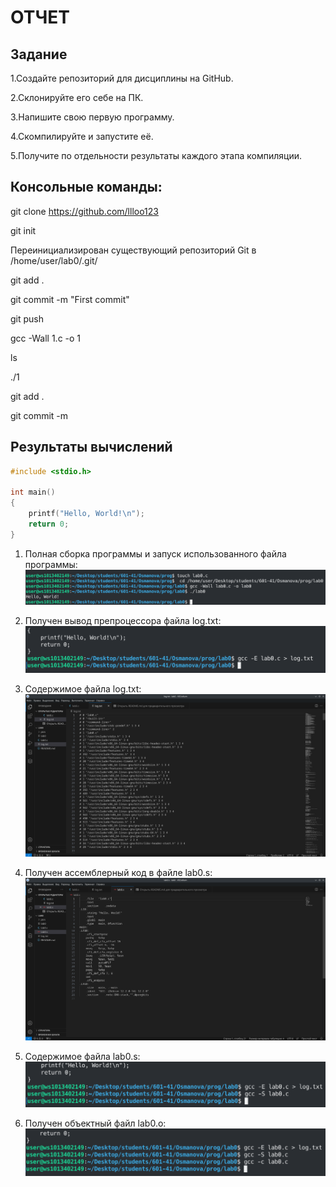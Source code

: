 # ОТЧЕТ
## Задание
1.Создайте репозиторий для дисциплины на GitHub.

2.Склонируйте его себе на ПК.

3.Напишите свою первую программу.

4.Скомпилируйте и запустите её.

5.Получите по отдельности результаты каждого этапа компиляции.

## Консольные команды:
git clone https://github.com/llloo123

git init

Переинициализирован существующий репозиторий Git в /home/user/lab0/.git/

git add .

git commit -m "First commit"

git push

gcc -Wall 1.c -o 1

ls 

./1

git add .

git commit -m 

## Результаты вычислений

```c
#include <stdio.h>

int main()
{
    printf("Hello, World!\n");
    return 0;
} 
```

1. Полная сборка программы и запуск использованного файла программы:
![pic 1](pics/1.png) 

2. Получен вывод препроцессора файла log.txt:
![pic 2](pics/2.png)

3. Содержимое файла log.txt:
![pic 3](pics/3.png) 

4. Получен ассемблерный код в файле lab0.s:
![pic 4](pics/4.png) 

5. Содержимое файла lab0.s:
![pic 5](pics/5.png) 

6. Получен объектный файл lab0.o:
![pic 6](pics/6.png) 
